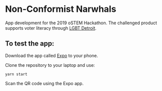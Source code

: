 # Non-Conformist Narwhals

App development for the 2019 oSTEM Hackathon. 
The challenged product supports voter literacy through [LGBT Detroit](https://www.lgbtdetroit.org/).

## To test the app:
Download the app called [Expo](https://expo.io/) to your phone.

Clone the repository to your laptop and use:
```
yarn start
```

Scan the QR code using the Expo app.
